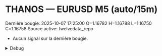 # THANOS — EURUSD M5 (auto/15m)
Dernière bougie: 2025-10-07 17:25:00  O=1.16782  H=1.16788  L=1.16750  C=1.16758
Source active: twelvedata_repo

- Aucun signal sur la dernière bougie.

<details><summary>Debug</summary>

- TD_API_KEY manquant.

</details>